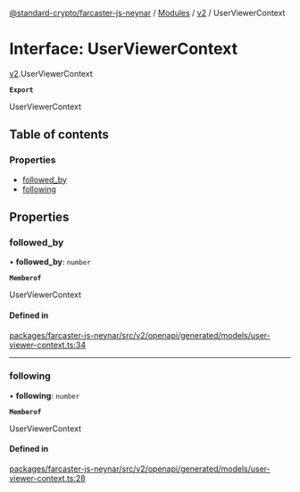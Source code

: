 [@standard-crypto/farcaster-js-neynar](../README.md) / [Modules](../modules.md) / [v2](../modules/v2.md) / UserViewerContext

# Interface: UserViewerContext

[v2](../modules/v2.md).UserViewerContext

**`Export`**

UserViewerContext

## Table of contents

### Properties

- [followed\_by](v2.UserViewerContext.md#followed_by)
- [following](v2.UserViewerContext.md#following)

## Properties

### followed\_by

• **followed\_by**: `number`

**`Memberof`**

UserViewerContext

#### Defined in

[packages/farcaster-js-neynar/src/v2/openapi/generated/models/user-viewer-context.ts:34](https://github.com/standard-crypto/farcaster-js/blob/main/packages/farcaster-js-neynar/src/v2/openapi/generated/models/user-viewer-context.ts#L34)

___

### following

• **following**: `number`

**`Memberof`**

UserViewerContext

#### Defined in

[packages/farcaster-js-neynar/src/v2/openapi/generated/models/user-viewer-context.ts:28](https://github.com/standard-crypto/farcaster-js/blob/main/packages/farcaster-js-neynar/src/v2/openapi/generated/models/user-viewer-context.ts#L28)
